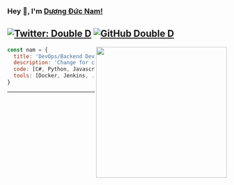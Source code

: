 ### Hey 👋, I'm [Dương Đức Nam!](https://www.facebook.com/nampt1999) 

[![Twitter: Double D](https://img.shields.io/twitter/follow/ddnam99?style=social)](https://twitter.com/ddnam99)
[![GitHub Double D](https://img.shields.io/github/followers/ddnam99?label=follow&style=social)](https://github.com/ddnam99)
---
<img align='right' src="./tenor.gif" width="300">

```javascript
const nam = {
  title: 'DevOps/Backend Developer',
  description: 'Change for change!'
  code: [C#, Python, Javascript, Typescript, SASS],
  tools: [Docker, Jenkins, .Net, NodeJS, React],
}
```
---
